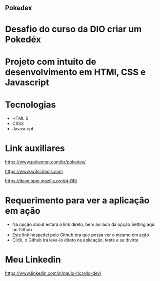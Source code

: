 ## Pokedex

# Desafio do curso da DIO criar um Pokedéx


# Projeto com intuito de desenvolvimento em HTMl, CSS e Javascript

# Tecnologias
- HTML 5
- CSS3
- Javascript

# Link auxiliares
https://www.pokemon.com/br/pokedex/

https://www.w3schools.com

https://developer.mozilla.org/pt-BR/

# Requerimento para ver a aplicação em ação
- Na opção about estará o link direto, bem ao lado da opção Setting aqui no Github
- Este link hospedei pelo Github pra que possa ver o mesmo em ação
- Click, o Github irá leva-lo direto na aplicação, teste e se divirta

# Meu Linkedin

https://www.linkedin.com/in/paulo-ricardo-dev/